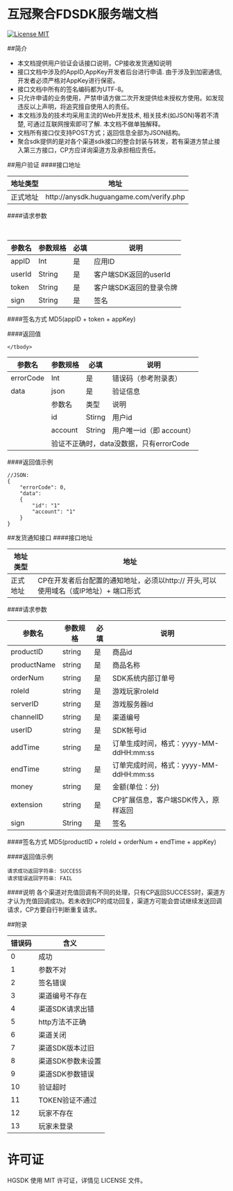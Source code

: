 # 互冠聚合FDSDK服务端文档
[![License MIT](https://img.shields.io/badge/license-MIT-green.svg?style=flat)](https://raw.githubusercontent.com/huguan/FDSDKServer/master/LICENSE)&nbsp;

##简介


* 本文档提供用户验证会话接口说明，CP接收发货通知说明
* 接口文档中涉及的AppID,AppKey开发者后台进行申请. 由于涉及到加密通信, 开发者必须严格对AppKey进行保密。
* 接口文档中所有的签名编码都为UTF-8。
* 只允许申请的业务使用，严禁申请方做二次开发提供给未授权方使用。如发现违反以上声明，将追究擅自使用人的责任。
* 本文档涉及的技术均采用主流的Web开发技术, 相关技术(如JSON)等若不清楚, 可通过互联网搜索即可了解. 本文档不做单独解释。
* 文档所有接口仅支持POST方式；返回信息全部为JSON结构。
* 聚合sdk提供的是对各个渠道sdk接口的整合封装与转发，若有渠道方禁止接入第三方接口，CP方应详询渠道方及承担相应责任。

##用户验证
####接口地址
<table>
    <thead>
        <tr>
            <th>地址类型</th>
            <th>地址</th>
        </tr>
    </thead>
    <tbody>
        <tr>
            <td>正式地址</td>
            <td>http://anysdk.huguangame.com/verify.php</td>
        </tr>
    </tbody>
</table>

####请求参数
<table>
    <thead>
        <tr>
            <th>参数名</th>
            <th>参数规格</th>
            <th>必填</th>
            <th>说明</th>
        </tr>
    </thead>
    <tbody>
        <tr>
            <td>appID</td>
            <td>Int</td>
            <td>是</td>
            <td>应用ID</td>
        </tr>
        <tr>
            <td>userId</td>
            <td>String</td>
            <td>是</td>
            <td>客户端SDK返回的userId</td>
        </tr>
        <tr>
            <td>token</td>
            <td>String</td>
            <td>是</td>
            <td>客户端SDK返回的登录令牌</td>
        </tr>
        <tr>
            <td>sign</td>
            <td>String</td>
            <td>是</td>
            <td>签名</td>
        </tr>
    </tbody>
</table>

####签名方式
MD5(appID + token + appKey)


####返回值
<table>
    <thead>
        <tr>
            <th>参数名</th>
            <th>参数规格</th>
            <th>必填</th>
            <th>说明</th>
        </tr>
    </thead>
    <tbody>
        <tr>
            <td>errorCode</td>
            <td>Int</td>
            <td>是</td>
            <td>错误码（参考附录表）</td>
        </tr>
        <tr>
            <td>data</td>
            <td>json</td>
            <td>是</td>
            <td>验证信息</td>
        </tr>
        <tr>
            <td rowspan="4">
            </td>
            <td colspan="1">
                参数名
            </td>
            <td colspan="1">
                类型
            </td>
            <td colspan="1">
                说明
            </td>
        </tr>
        <tr>
            <td>
               id
            </td>
            <td>
                Stirng
            </td>
            <td>
                用户id
            </td>
        </tr>
        <tr>
            <td>
               account
            </td>
            <td>
                String
            </td>
            <td>
                用户唯一id（即  account）
            </td>
        </tr>
        <tr>
            <td colspan="3">
               验证不正确时，data没数据，只有errorCode
            </td>
        </tr>
        
        
    </tbody>
</table>

####返回值示例
```
//JSON:
{    
    "errorCode": 0,
    "data":
    {
        "id": "1"
        "account": "1"
    }
}
```

##发货通知接口
####接口地址
<table>
    <thead>
        <tr>
            <th>地址类型</th>
            <th>地址</th>
        </tr>
    </thead>
    <tbody>
        <tr>
            <td>正式地址</td>
            <td>CP在开发者后台配置的通知地址，必须以http:// 开头,可以使用域名（或IP地址）+ 端口形式</td>
        </tr>
    </tbody>
</table>


####请求参数
<table>
    <thead>
        <tr>
            <th>参数名</th>
            <th>参数规格</th>
            <th>必填</th>
            <th>说明</th>
        </tr>
    </thead>
    <tbody>
        <tr>
            <td>productID</td>
            <td>string</td>
            <td>是</td>
            <td>商品id</td>
        </tr>
        <tr>
            <td>productName</td>
            <td>string</td>
            <td>是</td>
            <td>商品名称</td>
        </tr>
        <tr>
            <td>orderNum</td>
            <td>string</td>
            <td>是</td>
            <td>SDK系统内部订单号</td>
        </tr>
        <tr>
            <td>roleId</td>
            <td>string</td>
            <td>是</td>
            <td>游戏玩家roleId</td>
        </tr>
        <tr>
            <td>serverID</td>
            <td>string</td>
            <td>是</td>
            <td>游戏服务器Id</td>
        </tr>
        <tr>
            <td>channelID</td>
            <td>string</td>
            <td>是</td>
            <td>渠道编号</td>
        </tr>
        <tr>
            <td>userID</td>
            <td>string</td>
            <td>是</td>
            <td>SDK帐号id</td>
        </tr>
        <tr>
            <td>addTime</td>
            <td>string</td>
            <td>是</td>
            <td>订单生成时间，格式：yyyy-MM-ddHH:mm:ss </td>
        </tr>
        <tr>
            <td>endTime</td>
            <td>string</td>
            <td>是</td>
            <td>订单完成时间，格式：yyyy-MM-ddHH:mm:ss</td>
        </tr>
        <tr>
            <td>money</td>
            <td>string</td>
            <td>是</td>
            <td>金额(单位：分)</td>
        </tr>
        <tr>
            <td>extension</td>
            <td>string</td>
            <td>是</td>
            <td>CP扩展信息，客户端SDK传入，原样返回</td>
        </tr>
        <tr>
            <td>sign</td>
            <td>String</td>
            <td>是</td>
            <td>签名</td>
        </tr>
    </tbody>
</table>

####签名方式
MD5(productID + roleId + orderNum + endTime + appKey)

####返回值示例
```
请求成功返回字符串: SUCCESS
请求错误返回字符串: FAIL
```

####说明
各个渠道对充值回调有不同的处理，只有CP返回SUCCESS时，渠道方才认为充值回调成功。若未收到CP的成功回复，渠道方可能会尝试继续发送回调请求，CP方要自行判断重复请求。


##附录
<table>
    <thead>
        <tr>
            <th>错误码</th>
            <th>含义</th>
        </tr>
    </thead>
    <tbody>
        <tr>
            <td>0</td>
            <td>成功</td>
        </tr>
        <tr>
            <td>1</td>
            <td>参数不对</td>
        </tr>
        <tr>
            <td>2</td>
            <td>签名错误</td>
        </tr>
        <tr>
            <td>3</td>
            <td>渠道编号不存在</td>
        </tr>
        <tr>
            <td>4</td>
            <td>渠道SDK请求出错</td>
        </tr>
        <tr>
            <td>5</td>
            <td>http方法不正确</td>
        </tr>
        <tr>
            <td>6</td>
            <td>渠道关闭</td>
        </tr>
        <tr>
            <td>7</td>
            <td>渠道SDK版本过旧</td>
        </tr>
        <tr>
            <td>8</td>
            <td>渠道SDK参数未设置</td>
        </tr>
        <tr>
            <td>9</td>
            <td>渠道SDK参数错误</td>
        </tr>
        <tr>
            <td>10</td>
            <td>验证超时</td>
        </tr>
        <tr>
            <td>11</td>
            <td>TOKEN验证不通过</td>
        </tr>
         <tr>
            <td>12</td>
            <td>玩家不存在</td>
        </tr>
        <tr>
            <td>13</td>
            <td>玩家未登录</td>
        </tr>
    </tbody>
</table>


许可证
==============
HGSDK 使用 MIT 许可证，详情见 LICENSE 文件。
